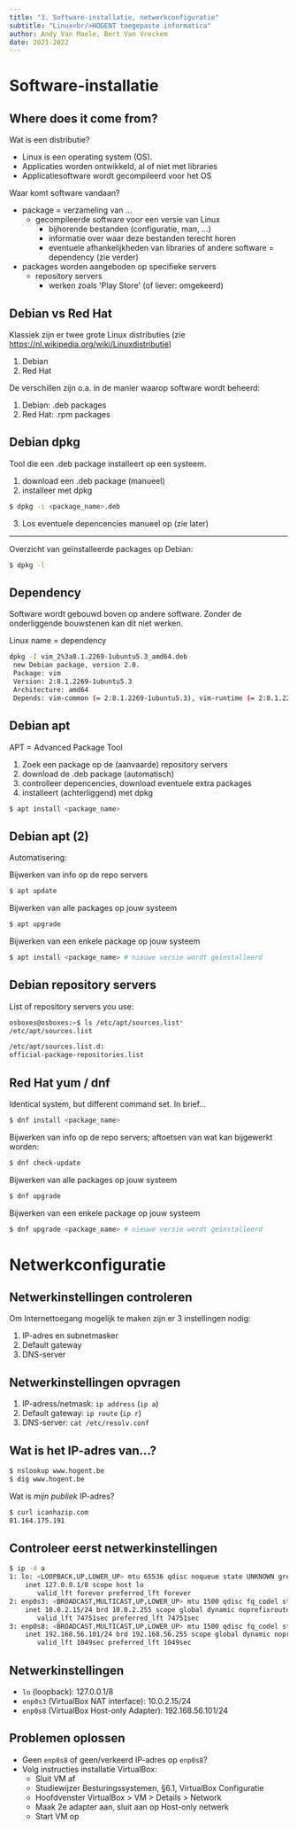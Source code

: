 ```yaml
---
title: "3. Software-installatie, netwerkconfiguratie"
subtitle: "Linux<br/>HOGENT toegepaste informatica"
author: Andy Van Maele, Bert Van Vreckem
date: 2021-2022
---
```


# Software-installatie

## Where does it come from?

Wat is een distributie?
- Linux is een operating system (OS).
- Applicaties worden ontwikkeld, al of niet met libraries
- Applicatiesoftware wordt gecompileerd voor het OS

Waar komt software vandaan?
- package = verzameling van ...
  - gecompileerde software voor een versie van Linux
	- bijhorende bestanden (configuratie, man, ...)
	- informatie over waar deze bestanden terecht horen
	- eventuele afhankelijkheden van libraries of andere software
	  = dependency (zie verder)
- packages worden aangeboden op specifieke servers
  - repository servers
	- werken zoals 'Play Store' (of liever: omgekeerd)

## Debian vs Red Hat

Klassiek zijn er twee grote Linux distributies
(zie https://nl.wikipedia.org/wiki/Linuxdistributie)

1. Debian
2. Red Hat

De verschillen zijn o.a. in de manier waarop software wordt beheerd:

1. Debian:  .deb packages
2. Red Hat: .rpm packages

## Debian dpkg

Tool die een .deb package installeert op een systeem.

1. download een .deb package (manueel)
2. installeer met dpkg

```bash
$ dpkg -i <package_name>.deb
```
3. Los eventuele depencencies manueel op (zie later)

---

Overzicht van geïnstalleerde packages op Debian:

```bash
$ dpkg -l
```

## Dependency

Software wordt gebouwd boven op andere software.
Zonder de onderliggende bouwstenen kan dit niet werken.

Linux name = dependency

```bash
dpkg -I vim_2%3a8.1.2269-1ubuntu5.3_amd64.deb 
 new Debian package, version 2.0.
 Package: vim
 Version: 2:8.1.2269-1ubuntu5.3
 Architecture: amd64
 Depends: vim-common (= 2:8.1.2269-1ubuntu5.3), vim-runtime (= 2:8.1.2269-1ubuntu5.3), libacl1 (>= 2.2.23), libc6 (>= 2.29), libcanberra0 (>= 0.2), libgpm2 (>= 1.20.7), libpython3.8 (>= 3.8.2), libselinux1 (>= 1.32), libtinfo6 (>= 6)

```

## Debian apt

APT = Advanced Package Tool

1. Zoek een package op de (aanvaarde) repository servers 
2. download de .deb package (automatisch)
3. controlleer depencencies, download eventuele extra packages
4. installeert (achterliggend) met dpkg

```bash
$ apt install <package_name>
```

## Debian apt (2) 

Automatisering:

Bijwerken van info op de repo servers
```bash
$ apt update
```

Bijwerken van alle packages op jouw systeem
```bash
$ apt upgrade
```

Bijwerken van een enkele package op jouw systeem
```bash
$ apt install <package_name> # nieuwe versie wordt geïnstalleerd
```

## Debian repository servers

List of repository servers you use:

```bash
osboxes@osboxes:~$ ls /etc/apt/sources.list*
/etc/apt/sources.list

/etc/apt/sources.list.d:
official-package-repositories.list
```

## Red Hat yum / dnf

Identical system, but different command set.
In brief...

```bash
$ dnf install <package_name>
```

Bijwerken van info op de repo servers;
aftoetsen van wat kan bijgewerkt worden:
```bash
$ dnf check-update
```

Bijwerken van alle packages op jouw systeem
```bash
$ dnf upgrade
```

Bijwerken van een enkele package op jouw systeem
```bash
$ dnf upgrade <package_name> # nieuwe versie wordt geïnstalleerd
```

# Netwerkconfiguratie

## Netwerkinstellingen controleren

Om Internettoegang mogelijk te maken zijn er 3 instellingen nodig:

1. IP-adres en subnetmasker
2. Default gateway
3. DNS-server

## Netwerkinstellingen opvragen

1. IP-adress/netmask: `ip address` (`ip a`)
2. Default gateway: `ip route` (`ip r`)
3. DNS-server: `cat /etc/resolv.conf`

## Wat is het IP-adres van...?

```bash
$ nslookup www.hogent.be
$ dig www.hogent.be
```

Wat is *mijn publiek* IP-adres?

```bash
$ curl icanhazip.com
81.164.175.191
```

## Controleer eerst netwerkinstellingen

```bash
$ ip -4 a
1: lo: <LOOPBACK,UP,LOWER_UP> mtu 65536 qdisc noqueue state UNKNOWN group default qlen 1000
    inet 127.0.0.1/8 scope host lo
       valid_lft forever preferred_lft forever
2: enp0s3: <BROADCAST,MULTICAST,UP,LOWER_UP> mtu 1500 qdisc fq_codel state UP group default qlen 1000
    inet 10.0.2.15/24 brd 10.0.2.255 scope global dynamic noprefixroute enp0s3
       valid_lft 74751sec preferred_lft 74751sec
3: enp0s8: <BROADCAST,MULTICAST,UP,LOWER_UP> mtu 1500 qdisc fq_codel state UP group default qlen 1000
    inet 192.168.56.101/24 brd 192.168.56.255 scope global dynamic noprefixroute enp0s8
       valid_lft 1049sec preferred_lft 1049sec
```

## Netwerkinstellingen

- `lo` (loopback): 127.0.0.1/8
- `enp0s3` (VirtualBox NAT interface): 10.0.2.15/24
- `enp0s8` (VirtualBox Host-only Adapter): 192.168.56.101/24

## Problemen oplossen

- Geen `enp0s8` of geen/verkeerd IP-adres op `enp0s8`?
- Volg instructies installatie VirtualBox:
    - Sluit VM af
    - Studiewijzer Besturingssystemen, §6.1, VirtualBox Configuratie
    - Hoofdvenster VirtualBox > VM > Details > Network
    - Maak 2e adapter aan, sluit aan op Host-only netwerk
    - Start VM op


